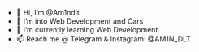 - 👋 Hi, I’m @Am1ndlt
- 👀 I’m into Web Development and Cars
- 🌱 I’m currently learning Web Development
- 📫 Reach me @ Telegram & Instagram: @AM1N_DLT
